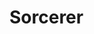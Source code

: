 <!-- TITLE: Sorcerer -->
<!-- SUBTITLE: ​A Sorcerer's philosophy is simple - magic in its purest form is the greatest gift to all mankind. Viewing other magical specialties as inferior and watered down, a sorcerer constantly tries to sharpen his mind and stay focused on his craft. Knowledge is literal power to a sorcerer, and he looks down upon those that don't expend an effort to learn and develop -->

# Sorcerer